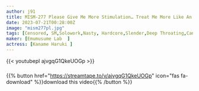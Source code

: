 ```yaml
---
author: j91
title: MISM-277 Please Give Me More Stimulation… Treat Me More Like An Object… A Total Of 136 Belly Pan Festivals Overflowing With Pure Sexual Desire. A Sandbag Desire To Get A Tattered Octopus And Wet The Vagina Haruki Kanome
date: 2023-07-21T00:28:00Z
image: "mism277pl.jpg"
tags: [Censored, SM,Solowork,Nasty, Hardcore,Slender,Deep Throating,Candle	]
maker: [Emumusume Lab  ]
actress: [Kaname Haruki ]
---
```



{{< youtubepl ajvgqG1QkeUOGp >}}
###

{{% button href="https://streamtape.to/v/ajvgqG1QkeUOGp" icon="fas fa-download" %}}download this video{{% /button %}}
